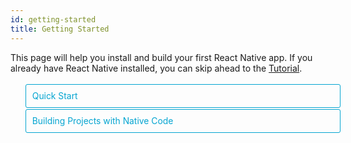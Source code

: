```yaml
---
id: getting-started
title: Getting Started
---
```


<style>
  .toggler li {
    display: inline-block;
    position: relative;
    top: 1px;
    padding: 10px;
    margin: 0px 2px 0px 2px;
    border: 1px solid #05A5D1;
    border-bottom-color: transparent;
    border-radius: 3px 3px 0px 0px;
    color: #05A5D1;
    background-color: transparent;
    font-size: 0.99em;
    cursor: pointer;
  }
  .toggler li:first-child {
    margin-left: 0;
  }
  .toggler li:last-child {
    margin-right: 0;
  }
  .toggler ul {
    width: 100%;
    display: inline-block;
    list-style-type: none;
    margin: 0;
    border-bottom: 1px solid #05A5D1;
    cursor: default;
  }
  @media screen and (max-width: 960px) {
    .toggler li,
    .toggler li:first-child,
    .toggler li:last-child {
      display: block;
      border-bottom-color: #05A5D1;
      border-radius: 3px;
      margin: 2px 0px 2px 0px;
    }
    .toggler ul {
      border-bottom: 0;
    }
  }
  .toggler a {
    display: inline-block;
    padding: 10px 5px;
    margin: 2px;
    border: 1px solid #05A5D1;
    border-radius: 3px;
    text-decoration: none !important;
  }
  .display-guide-quickstart .toggler .button-quickstart,
  .display-guide-native .toggler .button-native,
  .display-os-mac .toggler .button-mac,
  .display-os-linux .toggler .button-linux,
  .display-os-windows .toggler .button-windows,
  .display-platform-ios .toggler .button-ios,
  .display-platform-android .toggler .button-android {
    background-color: #05A5D1;
    color: white;
  }
  block { display: none; }
  .display-guide-quickstart.display-platform-ios.display-os-mac .quickstart.ios.mac,
  .display-guide-quickstart.display-platform-ios.display-os-linux .quickstart.ios.linux,
  .display-guide-quickstart.display-platform-ios.display-os-windows .quickstart.ios.windows,
  .display-guide-quickstart.display-platform-android.display-os-mac .quickstart.android.mac,
  .display-guide-quickstart.display-platform-android.display-os-linux .quickstart.android.linux,
  .display-guide-quickstart.display-platform-android.display-os-windows .quickstart.android.windows,    .display-guide-native.display-platform-ios.display-os-mac .native.ios.mac,
  .display-guide-native.display-platform-ios.display-os-linux .native.ios.linux,
  .display-guide-native.display-platform-ios.display-os-windows .native.ios.windows,
  .display-guide-native.display-platform-android.display-os-mac .native.android.mac,
  .display-guide-native.display-platform-android.display-os-linux .native.android.linux,
  .display-guide-native.display-platform-android.display-os-windows .native.android.windows {
    display: block;
  }
</style>

This page will help you install and build your first React Native app. If you
already have React Native installed, you can skip ahead to the
[Tutorial](tutorial.md).

<div class="toggler">
  <ul role="tablist" >
    <li id="quickstart" class="button-quickstart" aria-selected="false" role="tab" tabindex="0" aria-controls="quickstarttab" onclick="displayTab('guide', 'quickstart')">
      Quick Start
    </li>
    <li id="native" class="button-native" aria-selected="false" role="tab" tabindex="-1" aria-controls="nativetab" onclick="displayTab('guide', 'native')">
      Building Projects with Native Code
    </li>
  </ul>
</div>

<block class="quickstart mac windows linux ios android" />

[Create React Native App](https://github.com/react-community/create-react-native-app)
is the easiest way to start building a new React Native application. It allows
you to start a project without installing or configuring any tools to build
native code - no Xcode or Android Studio installation required (see
[Caveats](getting-started.md#caveats)).

Assuming that you have [Node](https://nodejs.org/en/download/) installed, you
can use npm to install the `create-react-native-app` command line utility:

```
npm install -g create-react-native-app
```

Then run the following commands to create a new React Native project called
"AwesomeProject":

```
create-react-native-app AwesomeProject

cd AwesomeProject
npm start
```

This will start a development server for you, and print a QR code in your
terminal.

## Running your React Native application

Install the [Expo](https://expo.io) client app on your iOS or Android phone and
connect to the same wireless network as your computer. Using the Expo app, scan
the QR code from your terminal to open your project.

### Modifying your app

Now that you have successfully run the app, let's modify it. Open `App.js` in
your text editor of choice and edit some lines. The application should reload
automatically once you save your changes.

### That's it!

Congratulations! You've successfully run and modified your first React Native
app.

<center><img src="/react-native/docs/assets/GettingStartedCongratulations.png" width="150"></img></center>

## Now what?

* Create React Native App also has a
  [user guide](https://github.com/react-community/create-react-native-app/blob/master/react-native-scripts/template/README.md)
  you can reference if you have questions specific to the tool.

* If you can't get this to work, see the
  [Troubleshooting](https://github.com/react-community/create-react-native-app/blob/master/react-native-scripts/template/README.md#troubleshooting)
  section in the README for Create React Native App.

If you're curious to learn more about React Native, continue on to the
[Tutorial](tutorial.md).

### Running your app on a simulator or virtual device

Create React Native App makes it really easy to run your React Native app on a
physical device without setting up a development environment. If you want to run
your app on the iOS Simulator or an Android Virtual Device, please refer to the
instructions for building projects with native code to learn how to install
Xcode and set up your Android development environment.

Once you've set these up, you can launch your app on an Android Virtual Device
by running `npm run android`, or on the iOS Simulator by running `npm run ios`
(macOS only).

### Caveats

Because you don't build any native code when using Create React Native App to
create a project, it's not possible to include custom native modules beyond the
React Native APIs and components that are available in the Expo client app.

If you know that you'll eventually need to include your own native code, Create
React Native App is still a good way to get started. In that case you'll just
need to
"[eject](https://github.com/react-community/create-react-native-app/blob/master/react-native-scripts/template/README.md#ejecting-from-create-react-native-app)"
eventually to create your own native builds. If you do eject, the "Building
Projects with Native Code" instructions will be required to continue working on
your project.

Create React Native App configures your project to use the most recent React
Native version that is supported by the Expo client app. The Expo client app
usually gains support for a given React Native version about a week after the
React Native version is released as stable. You can check
[this document](https://github.com/react-community/create-react-native-app/blob/master/VERSIONS.md)
to find out what versions are supported.

If you're integrating React Native into an existing project, you'll want to skip
Create React Native App and go directly to setting up the native build
environment. Select "Building Projects with Native Code" above for instructions
on configuring a native build environment for React Native.

<block class="native mac windows linux ios android" />

<p>Follow these instructions if you need to build native code in your project. For example, if you are integrating React Native into an existing application, or if you "ejected" from <a href="getting-started.md" onclick="displayTab('guide', 'quickstart')">Create React Native App</a>, you'll need this section.</p>

The instructions are a bit different depending on your development operating
system, and whether you want to start developing for iOS or Android. If you want
to develop for both iOS and Android, that's fine - you just have to pick one to
start with, since the setup is a bit different.

<div class="toggler">
  <span>Development OS:</span>
  <a href="javascript:void(0);" class="button-mac" onclick="displayTab('os', 'mac')">macOS</a>
  <a href="javascript:void(0);" class="button-windows" onclick="displayTab('os', 'windows')">Windows</a>
  <a href="javascript:void(0);" class="button-linux" onclick="displayTab('os', 'linux')">Linux</a>
  <span>Target OS:</span>
  <a href="javascript:void(0);" class="button-ios" onclick="displayTab('platform', 'ios')">iOS</a>
  <a href="javascript:void(0);" class="button-android" onclick="displayTab('platform', 'android')">Android</a>
</div>

<block class="native linux windows ios" />

## Unsupported

<blockquote><p>A Mac is required to build projects with native code for iOS. You can follow the <a href="getting-started.md" onclick="displayTab('guide', 'quickstart')">Quick Start</a> to learn how to build your app using Create React Native App instead.</p></blockquote>

<block class="native mac ios" />

## Installing dependencies

You will need Node, Watchman, the React Native command line interface, and
Xcode.

While you can use any editor of your choice to develop your app, you will need
to install Xcode in order to set up the necessary tooling to build your React
Native app for iOS.

<block class="native mac android" />

## Installing dependencies

You will need Node, Watchman, the React Native command line interface, a JDK,
and Android Studio.

<block class="native linux android" />

## Installing dependencies

You will need Node, the React Native command line interface, a JDK, and Android
Studio.

<block class="native windows android" />

## Installing dependencies

You will need Node, the React Native command line interface, Python2, a JDK, and
Android Studio.

<block class="native mac windows linux android" />

While you can use any editor of your choice to develop your app, you will need
to install Android Studio in order to set up the necessary tooling to build your
React Native app for Android.

<block class="native mac ios android" />

### Node, Watchman

We recommend installing Node and Watchman using [Homebrew](http://brew.sh/). Run
the following commands in a Terminal after installing Homebrew:

```
brew install node
brew install watchman
```

If you have already installed Node on your system, make sure it is version 4 or
newer.

[Watchman](https://facebook.github.io/watchman) is a tool by Facebook for
watching changes in the filesystem. It is highly recommended you install it for
better performance.

<block class="native linux android" />

### Node

Follow the
[installation instructions for your Linux distribution](https://nodejs.org/en/download/package-manager/)
to install Node 6 or newer.

<block class='native windows android' />

### Node, Python2, JDK

We recommend installing Node and Python2 via
[Chocolatey](https://chocolatey.org), a popular package manager for Windows.

React Native also requires a recent version of the
[Java SE Development Kit (JDK)](http://www.oracle.com/technetwork/java/javase/downloads/jdk8-downloads-2133151.html),
as well as Python 2. Both can be installed using Chocolatey.

Open an Administrator Command Prompt (right click Command Prompt and select "Run
as Administrator"), then run the following command:

```powershell
choco install -y nodejs.install python2 jdk8
```

If you have already installed Node on your system, make sure it is version 4 or
newer. If you already have a JDK on your system, make sure it is version 8 or
newer.

> You can find additional installation options on
> [Node's Downloads page](https://nodejs.org/en/download/).

<block class="native mac ios android" />

### The React Native CLI

Node comes with npm, which lets you install the React Native command line
interface.

Run the following command in a Terminal:

```
npm install -g react-native-cli
```

> If you get an error like `Cannot find module 'npmlog'`, try installing npm
> directly: `curl -0 -L https://npmjs.org/install.sh | sudo sh`.

<block class="native windows linux android" />

### The React Native CLI

Node comes with npm, which lets you install the React Native command line
interface.

Run the following command in a Command Prompt or shell:

```powershell
npm install -g react-native-cli
```

> If you get an error like `Cannot find module 'npmlog'`, try installing npm
> directly: `curl -0 -L https://npmjs.org/install.sh | sudo sh`.

<block class="native mac ios" />

### Xcode

The easiest way to install Xcode is via the
[Mac App Store](https://itunes.apple.com/us/app/xcode/id497799835?mt=12).
Installing Xcode will also install the iOS Simulator and all the necessary tools
to build your iOS app.

If you have already installed Xcode on your system, make sure it is version 8 or
higher.

#### Command Line Tools

You will also need to install the Xcode Command Line Tools. Open Xcode, then
choose "Preferences..." from the Xcode menu. Go to the Locations panel and
install the tools by selecting the most recent version in the Command Line Tools
dropdown.

![Xcode Command Line Tools](/react-native/docs/assets/GettingStartedXcodeCommandLineTools.png)

<block class="native mac linux android" />

### Java Development Kit

React Native requires a recent version of the Java SE Development Kit (JDK).
[Download and install JDK 8 or newer](http://www.oracle.com/technetwork/java/javase/downloads/jdk8-downloads-2133151.html)
if needed.

<block class="native mac linux windows android" />

### Android development environment

Setting up your development environment can be somewhat tedious if you're new to
Android development. If you're already familiar with Android development, there
are a few things you may need to configure. In either case, please make sure to
carefully follow the next few steps.

<block class="native mac windows linux android" />

#### 1. Install Android Studio

[Download and install Android Studio](https://developer.android.com/studio/index.html).
Choose a "Custom" setup when prompted to select an installation type. Make sure
the boxes next to all of the following are checked:

<block class="native mac windows android" />

* `Android SDK`
* `Android SDK Platform`
* `Performance (Intel ® HAXM)`
* `Android Virtual Device`

<block class="native linux android" />

* `Android SDK`
* `Android SDK Platform`
* `Android Virtual Device`

<block class="native mac windows linux android" />

Then, click "Next" to install all of these components.

> If the checkboxes are grayed out, you will have a chance to install these
> components later on.

Once setup has finalized and you're presented with the Welcome screen, proceed
to the next step.

#### 2. Install the Android SDK

Android Studio installs the latest Android SDK by default. Building a React
Native app with native code, however, requires the `Android 6.0 (Marshmallow)`
SDK in particular. Additional Android SDKs can be installed through the SDK
Manager in Android Studio.

The SDK Manager can be accessed from the "Welcome to Android Studio" screen.
Click on "Configure", then select "SDK Manager".

<block class="native mac android" />

![Android Studio Welcome](/react-native/docs/assets/GettingStartedAndroidStudioWelcomeMacOS.png)

<block class="native windows android" />

![Android Studio Welcome](/react-native/docs/assets/GettingStartedAndroidStudioWelcomeWindows.png)

<block class="native mac windows linux android" />

> The SDK Manager can also be found within the Android Studio "Preferences"
> dialog, under **Appearance & Behavior** → **System Settings** → **Android
> SDK**.

Select the "SDK Platforms" tab from within the SDK Manager, then check the box
next to "Show Package Details" in the bottom right corner. Look for and expand
the `Android 6.0 (Marshmallow)` entry, then make sure the following items are
all checked:

* `Google APIs`
* `Android SDK Platform 23`
* `Intel x86 Atom_64 System Image`
* `Google APIs Intel x86 Atom_64 System Image`

<block class="native mac android" />

![Android SDK Manager](/react-native/docs/assets/GettingStartedAndroidSDKManagerMacOS.png)

<block class="native windows android" />

![Android SDK Manager](/react-native/docs/assets/GettingStartedAndroidSDKManagerWindows.png)

<block class="native windows mac linux android" />

Next, select the "SDK Tools" tab and check the box next to "Show Package
Details" here as well. Look for and expand the "Android SDK Build-Tools" entry,
then make sure that `23.0.1` is selected.

<block class="native mac android" />

![Android SDK Manager - 23.0.1 Build Tools](/react-native/docs/assets/GettingStartedAndroidSDKManagerSDKToolsMacOS.png)

<block class="native windows android" />

![Android SDK Manager - 23.0.1 Build Tools](/react-native/docs/assets/GettingStartedAndroidSDKManagerSDKToolsWindows.png)

<block class="native windows mac linux android" />

Finally, click "Apply" to download and install the Android SDK and related build
tools.

<block class="native mac android" />

![Android SDK Manager - Installs](/react-native/docs/assets/GettingStartedAndroidSDKManagerInstallsMacOS.png)

<block class="native windows android" />

![Android SDK Manager - Installs](/react-native/docs/assets/GettingStartedAndroidSDKManagerInstallsWindows.png)

<block class="native mac windows linux android" />

#### 3. Configure the ANDROID_HOME environment variable

The React Native tools require some environment variables to be set up in order
to build apps with native code.

<block class="native mac linux android" />

Add the following lines to your `$HOME/.bash_profile` config file:

<block class="native mac android" />

```
export ANDROID_HOME=$HOME/Library/Android/sdk
export PATH=$PATH:$ANDROID_HOME/tools
export PATH=$PATH:$ANDROID_HOME/platform-tools
```

<block class="native linux android" />

```
export ANDROID_HOME=$HOME/Android/Sdk
export PATH=$PATH:$ANDROID_HOME/tools
export PATH=$PATH:$ANDROID_HOME/platform-tools
```

<block class="native mac linux android" />

> `.bash_profile` is specific to `bash`. If you're using another shell, you will
> need to edit the appropriate shell-specific config file.

Type `source $HOME/.bash_profile` to load the config into your current shell.
Verify that ANDROID_HOME has been added to your path by running `echo $PATH`.

> Please make sure you use the correct Android SDK path. You can find the actual
> location of the SDK in the Android Studio "Preferences" dialog, under
> **Appearance & Behavior** → **System Settings** → **Android SDK**.

<block class="native windows android" />

Open the System pane under **System and Security** in the Control Panel, then
click on **Change settings...**. Open the **Advanced** tab and click on
**Environment Variables...**. Click on **New...** to create a new `ANDROID_HOME`
user variable that points to the path to your Android SDK:

![ANDROID_HOME Environment Variable](/react-native/docs/assets/GettingStartedAndroidEnvironmentVariableANDROID_HOME.png)

The SDK is installed, by default, at the following location:

```powershell
c:\Users\YOUR_USERNAME\AppData\Local\Android\Sdk
```

You can find the actual location of the SDK in the Android Studio "Preferences"
dialog, under **Appearance & Behavior** → **System Settings** → **Android SDK**.

Open a new Command Prompt window to ensure the new environment variable is
loaded before proceeding to the next step.

<block class="native linux android" />

### Watchman (optional)

Follow the
[Watchman installation guide](https://facebook.github.io/watchman/install.md#build-install)
to compile and install Watchman from source.

> [Watchman](https://facebook.github.io/watchman/install.md) is a tool by
> Facebook for watching changes in the filesystem. It is highly recommended you
> install it for better performance, but it's alright to skip this if you find
> the process to be tedious.

<block class="native mac ios" />

## Creating a new application

Use the React Native command line interface to generate a new React Native
project called "AwesomeProject":

```
react-native init AwesomeProject
```

This is not necessary if you are integrating React Native into an existing
application, if you "ejected" from Create React Native App, or if you're adding
iOS support to an existing React Native project (see
[Platform Specific Code](platform-specific-code.md)).

<block class="native mac windows linux android" />

## Creating a new application

Use the React Native command line interface to generate a new React Native
project called "AwesomeProject":

```
react-native init AwesomeProject
```

This is not necessary if you are integrating React Native into an existing
application, if you "ejected" from Create React Native App, or if you're adding
Android support to an existing React Native project (see
[Platform Specific Code](platform-specific-code.md)).

<block class="native mac windows linux android" />

## Preparing the Android device

You will need an Android device to run your React Native Android app. This can
be either a physical Android device, or more commonly, you can use an Android
Virtual Device which allows you to emulate an Android device on your computer.

Either way, you will need to prepare the device to run Android apps for
development.

### Using a physical device

If you have a physical Android device, you can use it for development in place
of an AVD by plugging it in to your computer using a USB cable and following the
instructions [here](running-on-device.md).

### Using a virtual device

You can see the list of available Android Virtual Devices (AVDs) by opening the
"AVD Manager" from within Android Studio. Look for an icon that looks like this:

![Android Studio AVD Manager](/react-native/docs/assets/GettingStartedAndroidStudioAVD.png)

If you have just installed Android Studio, you will likely need to
[create a new AVD](https://developer.android.com/studio/run/managing-avds.html).
Select "Create Virtual Device...", then pick any Phone from the list and click
"Next".

<block class="native windows android" />

![Android Studio AVD Manager](/react-native/docs/assets/GettingStartedCreateAVDWindows.png)

<block class="native mac android" />

![Android Studio AVD Manager](/react-native/docs/assets/GettingStartedCreateAVDMacOS.png)

<block class="native mac windows linux android" />

Select the "x86 Images" tab, then look for the **Marshmallow** API Level 23,
x86_64 ABI image with a Android 6.0 (Google APIs) target.

<block class="native linux android" />

> We recommend configuring
> [VM acceleration](https://developer.android.com/studio/run/emulator-acceleration.html#vm-linux)
> on your system to improve performance. Once you've followed those
> instructions, go back to the AVD Manager.

<block class="native windows android" />

![Install HAXM](/react-native/docs/assets/GettingStartedCreateAVDx86Windows.png)

> If you don't have HAXM installed, click on "Install HAXM" or follow
> [these instructions](https://software.intel.com/en-us/android/articles/installation-instructions-for-intel-hardware-accelerated-execution-manager-windows)
> to set it up, then go back to the AVD Manager.

![AVD List](/react-native/docs/assets/GettingStartedAVDManagerWindows.png)

<block class="native mac android" />

![Install HAXM](/react-native/docs/assets/GettingStartedCreateAVDx86MacOS.png)

> If you don't have HAXM installed, follow
> [these instructions](https://software.intel.com/en-us/android/articles/installation-instructions-for-intel-hardware-accelerated-execution-manager-mac-os-x)
> to set it up, then go back to the AVD Manager.

![AVD List](/react-native/docs/assets/GettingStartedAVDManagerMacOS.png)

<block class="native mac windows linux android" />

Click "Next" then "Finish" to create your AVD. At this point you should be able
to click on the green triangle button next to your AVD to launch it, then
proceed to the next step.

<block class="native mac ios" />

## Running your React Native application

Run `react-native run-ios` inside your React Native project folder:

```
cd AwesomeProject
react-native run-ios
```

You should see your new app running in the iOS Simulator shortly.

![AwesomeProject on iOS](/react-native/docs/assets/GettingStartediOSSuccess.png)

`react-native run-ios` is just one way to run your app. You can also run it
directly from within Xcode or [Nuclide](https://nuclide.io/).

> If you can't get this to work, see the
> [Troubleshooting](troubleshooting.md#content) page.

### Running on a device

The above command will automatically run your app on the iOS Simulator by
default. If you want to run the app on an actual physical iOS device, please
follow the instructions [here](running-on-device.md).

<block class="native mac windows linux android" />

## Running your React Native application

Run `react-native run-android` inside your React Native project folder:

```
cd AwesomeProject
react-native run-android
```

If everything is set up correctly, you should see your new app running in your
Android emulator shortly.

<block class="native mac android" />

![AwesomeProject on Android](/react-native/docs/assets/GettingStartedAndroidSuccessMacOS.png)

<block class="native windows android" />

![AwesomeProject on Android](/react-native/docs/assets/GettingStartedAndroidSuccessWindows.png)

<block class="native mac windows linux android" />

`react-native run-android` is just one way to run your app - you can also run it
directly from within Android Studio or [Nuclide](https://nuclide.io/).

> If you can't get this to work, see the
> [Troubleshooting](troubleshooting.md#content) page.

<block class="native mac ios android" />

### Modifying your app

Now that you have successfully run the app, let's modify it.

<block class="native mac ios" />

* Open `App.js` in your text editor of choice and edit some lines.
* Hit `⌘R` in your iOS Simulator to reload the app and see your changes!

<block class="native mac android" />

* Open `App.js` in your text editor of choice and edit some lines.
* Press the `R` key twice or select `Reload` from the Developer Menu (`⌘M`) to
  see your changes!

<block class="native windows linux android" />

### Modifying your app

Now that you have successfully run the app, let's modify it.

* Open `App.js` in your text editor of choice and edit some lines.
* Press the `R` key twice or select `Reload` from the Developer Menu (`Ctrl +
  M`) to see your changes!

<block class="native mac ios android" />

### That's it!

Congratulations! You've successfully run and modified your first React Native
app.

<center><img src="/react-native/docs/assets/GettingStartedCongratulations.png" width="150"></img></center>

<block class="native windows linux android" />

### That's it!

Congratulations! You've successfully run and modified your first React Native
app.

<center><img src="/react-native/docs/assets/GettingStartedCongratulations.png" width="150"></img></center>

<block class="native mac ios" />

## Now what?

* Turn on [Live Reload](debugging.md#reloading-javascript) in the Developer
  Menu. Your app will now reload automatically whenever you save any changes!

* If you want to add this new React Native code to an existing application,
  check out the [Integration guide](integration-with-existing-apps.md).

If you're curious to learn more about React Native, continue on to the
[Tutorial](tutorial.md).

<block class="native windows linux mac android" />

## Now what?

* Turn on [Live Reload](debugging.md#reloading-javascript) in the Developer
  Menu. Your app will now reload automatically whenever you save any changes!

* If you want to add this new React Native code to an existing application,
  check out the [Integration guide](integration-with-existing-apps.md).

If you're curious to learn more about React Native, continue on to the
[Tutorial](tutorial.md).

<script>
  function displayTab(type, value) {
    var container = document.getElementsByTagName('block')[0].parentNode;
    container.className = 'display-' + type + '-' + value + ' ' +
      container.className.replace(RegExp('display-' + type + '-[a-z]+ ?'), '');
    event && event.preventDefault();
  }
  function convertBlocks() {
    // Convert <div>...<span><block /></span>...</div>
    // Into <div>...<block />...</div>
    var blocks = document.querySelectorAll('block');
    for (var i = 0; i < blocks.length; ++i) {
      var block = blocks[i];
      var span = blocks[i].parentNode;
      var container = span.parentNode;
      container.insertBefore(block, span);
      container.removeChild(span);
    }
    // Convert <div>...<block />content<block />...</div>
    // Into <div>...<block>content</block><block />...</div>
    blocks = document.querySelectorAll('block');
    for (var i = 0; i < blocks.length; ++i) {
      var block = blocks[i];
      while (
        block.nextSibling &&
        block.nextSibling.tagName !== 'BLOCK'
      ) {
        block.appendChild(block.nextSibling);
      }
    }
  }
  function guessPlatformAndOS() {
    if (!document.querySelector('block')) {
      return;
    }
    // If we are coming to the page with a hash in it (i.e. from a search, for example), try to get
    // us as close as possible to the correct platform and dev os using the hashtag and block walk up.
    var foundHash = false;
    if (
      window.location.hash !== '' &&
      window.location.hash !== 'content'
    ) {
      // content is default
      var hashLinks = document.querySelectorAll(
        'a.hash-link'
      );
      for (
        var i = 0;
        i < hashLinks.length && !foundHash;
        ++i
      ) {
        if (hashLinks[i].hash === window.location.hash) {
          var parent = hashLinks[i].parentElement;
          while (parent) {
            if (parent.tagName === 'BLOCK') {
              // Could be more than one target os and dev platform, but just choose some sort of order
              // of priority here.
              // Dev OS
              if (parent.className.indexOf('mac') > -1) {
                displayTab('os', 'mac');
                foundHash = true;
              } else if (
                parent.className.indexOf('linux') > -1
              ) {
                displayTab('os', 'linux');
                foundHash = true;
              } else if (
                parent.className.indexOf('windows') > -1
              ) {
                displayTab('os', 'windows');
                foundHash = true;
              } else {
                break;
              }
              // Target Platform
              if (parent.className.indexOf('ios') > -1) {
                displayTab('platform', 'ios');
                foundHash = true;
              } else if (
                parent.className.indexOf('android') > -1
              ) {
                displayTab('platform', 'android');
                foundHash = true;
              } else {
                break;
              }
              // Guide
              if (parent.className.indexOf('native') > -1) {
                displayTab('guide', 'native');
                foundHash = true;
              } else if (
                parent.className.indexOf('quickstart') > -1
              ) {
                displayTab('guide', 'quickstart');
                foundHash = true;
              } else {
                break;
              }
              break;
            }
            parent = parent.parentElement;
          }
        }
      }
    }
    // Do the default if there is no matching hash
    if (!foundHash) {
      var isMac = navigator.platform === 'MacIntel';
      var isWindows = navigator.platform === 'Win32';
      displayTab('platform', isMac ? 'ios' : 'android');
      displayTab(
        'os',
        isMac ? 'mac' : isWindows ? 'windows' : 'linux'
      );
      displayTab('guide', 'quickstart');
      displayTab('language', 'objc');
    }
  }
  convertBlocks();
  guessPlatformAndOS();
</script>
